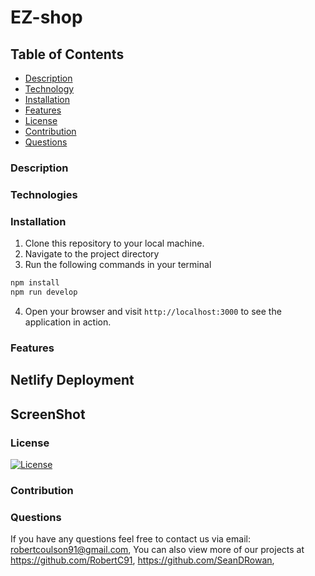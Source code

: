 # EZ-shop

## Table of Contents
- [Description](#description)
- [Technology](#technology)
- [Installation](#installation)
- [Features](#features)
- [License](#license)
- [Contribution](#contribution)
- [Questions](#questions)

### Description



### Technologies



### Installation

1. Clone this repository to your local machine.
2. Navigate to the project directory
3. Run the following commands in your terminal
```sh
npm install
npm run develop
```
4. Open your browser and visit `http://localhost:3000` to see the application in action.

### Features



## Netlify Deployment



## ScreenShot



### License

[![License](https://img.shields.io/badge/License-MIT-blue.svg)](LICENSE)

### Contribution


### Questions

If you have any questions feel free to contact us via email: robertcoulson91@gmail.com,
You can also view more of our projects at https://github.com/RobertC91, https://github.com/SeanDRowan,
